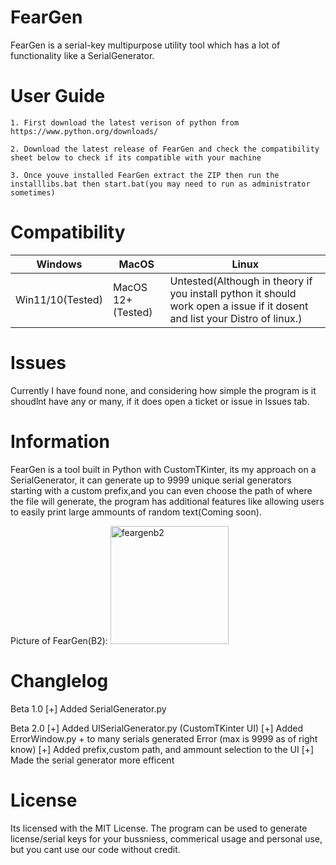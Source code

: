 # FearGen
FearGen is a serial-key multipurpose utility tool which has a lot of functionality like a SerialGenerator.

# User Guide

`1. First download the latest verison of python from https://www.python.org/downloads/`

`2. Download the latest release of FearGen and check the compatibility sheet below to check if its compatible with your machine`

`3. Once youve installed FearGen extract the ZIP then run the installlibs.bat then start.bat(you may need to run as administrator sometimes)`

# Compatibility

| Windows  | MacOS | Linux 
| ---------------- | ------------- | ------------- |
| Win11/10(Tested) | MacOS 12+(Tested)     | Untested(Although in theory if you install python it should work open a issue if it dosent and list your Distro of linux.)    |

# Issues
Currently I have found none, and considering how simple the program is it shoudlnt have any or many, if it does open a ticket or issue in Issues tab.

# Information
FearGen is a tool built in Python with CustomTKinter, its my approach on a SerialGenerator, it can generate up to 9999 unique serial generators starting with a custom prefix,and you can even choose the path of where the file will generate, the program has additional features like allowing users to easily print large ammounts of random text(Coming soon).

Picture of FearGen(B2): 
<img width="189" alt="feargenb2" src="https://github.com/DrMixxer/FearGen/assets/89403966/6e1ffe17-94c5-4e0a-b1ec-c9f22481f95c">


# Changlelog
Beta 1.0
[+] Added SerialGenerator.py

Beta 2.0
[+] Added UISerialGenerator.py (CustomTKinter UI)
[+] Added ErrorWindow.py + to many serials generated Error (max is 9999 as of right know) 
[+] Added prefix,custom path, and ammount selection to the UI
[+] Made the serial generator more efficent

# License
Its licensed with the MIT License.
The program can be used to generate license/serial keys for your bussniess, commerical usage and personal use, but you cant use our code without credit.
